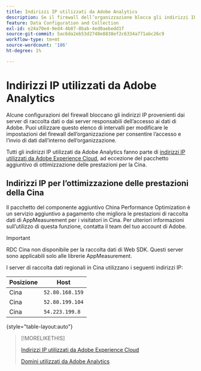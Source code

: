 ```yaml
---
title: Indirizzi IP utilizzati da Adobe Analytics
description: Se il firewall dell’organizzazione blocca gli indirizzi IP provenienti da Adobe, utilizza questo elenco per aggiornare le impostazioni del firewall.
feature: Data Configuration and Collection
exl-id: e24a70e4-9ed4-4b87-8bab-4ed0aebedd1f
source-git-commit: 5ac6da2eb53d2748e8838ef2c6334a771abc26c9
workflow-type: tm+mt
source-wordcount: '186'
ht-degree: 1%

---
```


# Indirizzi IP utilizzati da Adobe Analytics

Alcune configurazioni del firewall bloccano gli indirizzi IP provenienti dai server di raccolta dati o dai server responsabili dell’accesso ai dati di Adobe. Puoi utilizzare questo elenco di intervalli per modificare le impostazioni del firewall dell’organizzazione per consentire l’accesso e l’invio di dati dall’interno dell’organizzazione.

Tutti gli indirizzi IP utilizzati da Adobe Analytics fanno parte di [indirizzi IP utilizzati da Adobe Experience Cloud](https://experienceleague.adobe.com/it/docs/core-services/interface/data-collection/ip-addresses), ad eccezione del pacchetto aggiuntivo di ottimizzazione delle prestazioni per la Cina.

## Indirizzi IP per l’ottimizzazione delle prestazioni della Cina

Il pacchetto del componente aggiuntivo China Performance Optimization è un servizio aggiuntivo a pagamento che migliora le prestazioni di raccolta dati di AppMeasurement per i visitatori in Cina. Per ulteriori informazioni sull’utilizzo di questa funzione, contatta il team del tuo account di Adobe.

>[!IMPORTANT]
>
>RDC Cina non disponibile per la raccolta dati di Web SDK. Questi server sono applicabili solo alle librerie AppMeasurement.

I server di raccolta dati regionali in Cina utilizzano i seguenti indirizzi IP:

| Posizione | Host |
| --- | --- |
| Cina | `52.80.168.159` |
| Cina | `52.80.199.104` |
| Cina | `54.223.199.8` |

{style="table-layout:auto"}

>[!MORELIKETHIS]
>
>[Indirizzi IP utilizzati da Adobe Experience Cloud](https://experienceleague.adobe.com/it/docs/core-services/interface/data-collection/ip-addresses)
>
>[Domini utilizzati da Adobe Analytics](domains.md)
